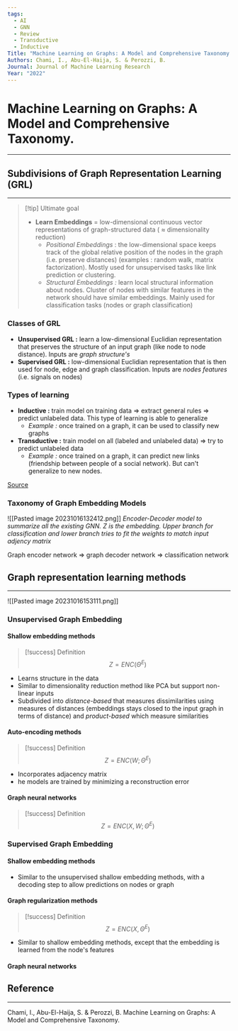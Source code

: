 ```yaml
---
tags:
  - AI
  - GNN
  - Review
  - Transductive
  - Inductive
Title: "Machine Learning on Graphs: A Model and Comprehensive Taxonomy."
Authors: Chami, I., Abu-El-Haija, S. & Perozzi, B.
Journal: Journal of Machine Learning Research
Year: "2022"
---
```

 
# Machine Learning on Graphs: A Model and Comprehensive Taxonomy.

---

## Subdivisions of Graph Representation Learning (GRL)
---



> [!tip] Ultimate goal
> - **Learn Embeddings** = low-dimensional continuous vector representations of graph-structured data ( $\approx$ dimensionality reduction)
> 	-  *Positional Embeddings* : the low-dimensional space keeps track of the global relative position of the nodes in the graph (i.e. preserve distances) (examples : random walk, matrix factorization). Mostly used for unsupervised tasks like link prediction or clustering.
> 	- *Structural Embeddings :* learn local structural information about nodes. Cluster of nodes with similar features in the network should have similar embeddings. Mainly used for classification tasks (nodes or graph classification)

### Classes of GRL

- **Unsupervised GRL :** learn a low-dimensional Euclidian representation that preserves the structure of an input graph (like node to node distance). Inputs are _graph structure's_
- **Supervised GRL :** low-dimensional Euclidian representation that is then used for node, edge and graph classification. Inputs are *nodes features* (i.e. signals on nodes)

### Types of learning

- **Inductive :** train model on training data $\Rightarrow$ extract general rules $\Rightarrow$ predict unlabeled data. This type of learning is able to generalize
	- *Example :* once trained on a graph, it can be used to classify new graphs
- **Transductive :** train model on all (labeled and unlabeled data) $\Rightarrow$ try to predict unlabeled data
	- *Example :* once trained on a graph, it can predict new links (friendship between people of a social network). But can't generalize to new nodes.

[Source](https://www.quora.com/What-is-the-difference-between-inductive-and-transductive-learning)

### Taxonomy of Graph Embedding Models

![[Pasted image 20231016132412.png]]
_Encoder-Decoder model to summarize all the existing GNN. Z is the embedding. Upper branch for classification and lower branch tries to fit the weights to match input adjency matrix_

Graph encoder network $\Rightarrow$ graph decoder network $\Rightarrow$ classification network

## Graph representation learning methods
---

![[Pasted image 20231016153111.png]]
### Unsupervised Graph Embedding

#### Shallow embedding methods

> [!success] Definition
> $$
> 	Z = ENC(\Theta^{E})
> $$


- Learns structure in the data
- Similar to dimensionality reduction method like PCA but support non-linear inputs
- Subdivided into _distance-based_ that measures dissimilarities using measures of distances (embeddings stays closed to the input graph in terms of distance) and _product-based_ which measure similarities
#### Auto-encoding methods

> [!success] Definition
> $$
> 	Z = ENC(W; \Theta^{E})
> $$


- Incorporates adjacency matrix
- he models are trained by minimizing a reconstruction error 
#### Graph neural networks

> [!success] Definition
> $$
> 	Z = ENC(X, W; \Theta^{E})
> $$

### Supervised Graph Embedding
#### Shallow embedding methods
- Similar to the unsupervised shallow embedding methods, with a decoding step to allow predictions on nodes or graph
#### Graph regularization methods

> [!success] Definition
> $$
> 	Z = ENC(X, \Theta^{E})
> $$

- Similar to shallow embedding methods, except that the embedding is learned from the node's features
#### Graph neural networks

## Reference
---
Chami, I., Abu-El-Haija, S. & Perozzi, B. Machine Learning on Graphs: A Model and Comprehensive Taxonomy.